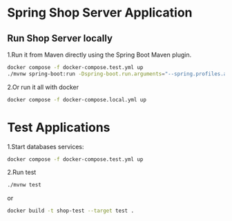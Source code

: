 # Spring Shop Server Application

## Run Shop Server locally

1.Run it from Maven directly using the Spring Boot Maven plugin.

```bash
docker compose -f docker-compose.test.yml up
./mvnw spring-boot:run -Dspring-boot.run.arguments="--spring.profiles.active=test"
```

2.Or run it all with docker
```bash
docker compose -f docker-compose.local.yml up
```

# Test Applications

1.Start databases services:
```bash
docker compose -f docker-compose.test.yml up
```
2.Run test
```bash
./mvnw test
```

or 

```bash
docker build -t shop-test --target test .
```
